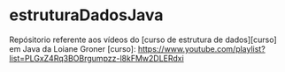 # estruturaDadosJava

Repósitorio referente aos vídeos do [curso de estrutura de dados][curso] em Java da Loiane Groner
[curso]: https://www.youtube.com/playlist?list=PLGxZ4Rq3BOBrgumpzz-l8kFMw2DLERdxi

